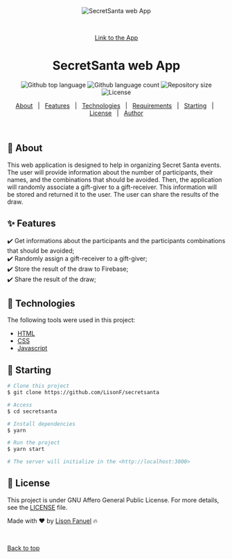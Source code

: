 <div align="center" id="top"> 
  <img src="./.github/app.gif" alt="SecretSanta web App" />

  &#xa0;

  <a href="https://lisonf.github.io/SecretSanta/">Link to the App</a>
</div>

<h1 align="center">SecretSanta web App</h1>

<p align="center">
  <img alt="Github top language" src="https://img.shields.io/github/languages/top/LisonF/secretsanta?color=56BEB8">

  <img alt="Github language count" src="https://img.shields.io/github/languages/count/LisonF/secretsanta?color=56BEB8">

  <img alt="Repository size" src="https://img.shields.io/github/repo-size/LisonF/secretsanta?color=56BEB8">

  <img alt="License" src="https://img.shields.io/github/license/LisonF/secretsanta?color=56BEB8">

  <!-- <img alt="Github issues" src="https://img.shields.io/github/issues/{{YOUR_GITHUB_USERNAME}}/secretsanta-website?color=56BEB8" /> -->

  <!-- <img alt="Github forks" src="https://img.shields.io/github/forks/{{YOUR_GITHUB_USERNAME}}/secretsanta-website?color=56BEB8" /> -->

  <!-- <img alt="Github stars" src="https://img.shields.io/github/stars/{{YOUR_GITHUB_USERNAME}}/secretsanta-website?color=56BEB8" /> -->
</p>

<!-- Status -->

<!-- <h4 align="center"> 
	🚧  SecretSanta Website 🚀 Under construction...  🚧
</h4> 

<hr> -->

<p align="center">
  <a href="#dart-about">About</a> &#xa0; | &#xa0; 
  <a href="#sparkles-features">Features</a> &#xa0; | &#xa0;
  <a href="#rocket-technologies">Technologies</a> &#xa0; | &#xa0;
  <a href="#white_check_mark-requirements">Requirements</a> &#xa0; | &#xa0;
  <a href="#checkered_flag-starting">Starting</a> &#xa0; | &#xa0;
  <a href="#memo-license">License</a> &#xa0; | &#xa0;
  <a href="https://github.com/LisonF" target="_blank">Author</a>
</p>

<br>

## :dart: About ##

This web application is designed to help in organizing Secret Santa events. The user will provide information about the number of participants, their names, and the combinations that should be avoided. Then, the application will randomly associate a gift-giver to a gift-receiver. This information will be stored and returned it to the user. The user can share the results of the draw. 

## :sparkles: Features ##

:heavy_check_mark: Get informations about the participants and the participants combinations that should be avoided;\
:heavy_check_mark: Randomly assign a gift-receiver to a gift-giver;\
:heavy_check_mark: Store the result of the draw to Firebase;\
:heavy_check_mark: Share the result of the draw;

## :rocket: Technologies ##

The following tools were used in this project:

- [HTML](https://html.spec.whatwg.org/multipage/)
- [CSS](https://www.w3.org/Style/CSS/Overview.en.html)
- [Javascript](https://www.javascript.com/)


## :checkered_flag: Starting ##

```bash
# Clone this project
$ git clone https://github.com/LisonF/secretsanta

# Access
$ cd secretsanta

# Install dependencies
$ yarn

# Run the project
$ yarn start

# The server will initialize in the <http://localhost:3000>
```

## :memo: License ##

This project is under GNU Affero General Public License. For more details, see the [LICENSE](LICENSE.md) file.


Made with :heart: by <a href="https://github.com/LisonF" target="_blank">Lison Fanuel</a> :fire:

&#xa0;

<a href="#top">Back to top</a>
